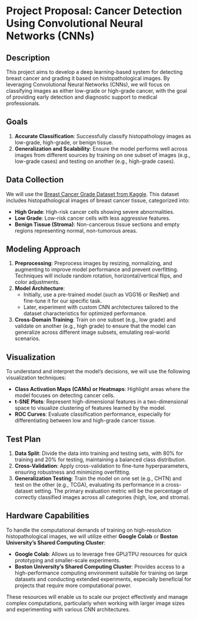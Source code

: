 # Project Proposal: Cancer Detection Using Convolutional Neural Networks (CNNs)

## Description
This project aims to develop a deep learning-based system for detecting breast cancer and grading it based on histopathological images. By leveraging Convolutional Neural Networks (CNNs), we will focus on classifying images as either low-grade or high-grade cancer, with the goal of providing early detection and diagnostic support to medical professionals.

## Goals
1. **Accurate Classification**: Successfully classify histopathology images as low-grade, high-grade, or benign tissue.
2. **Generalization and Scalability**: Ensure the model performs well across images from different sources by training on one subset of images (e.g., low-grade cases) and testing on another (e.g., high-grade cases).

## Data Collection
We will use the [Breast Cancer Grade Dataset from Kaggle](https://www.kaggle.com/datasets/lesliedalton/breast-cancer-grade). This dataset includes histopathological images of breast cancer tissue, categorized into:
   - **High Grade**: High-risk cancer cells showing severe abnormalities.
   - **Low Grade**: Low-risk cancer cells with less aggressive features.
   - **Benign Tissue (Stroma)**: Non-cancerous tissue sections and empty regions representing normal, non-tumorous areas.

## Modeling Approach
1. **Preprocessing**: Preprocess images by resizing, normalizing, and augmenting to improve model performance and prevent overfitting. Techniques will include random rotation, horizontal/vertical flips, and color adjustments.
2. **Model Architecture**: 
   - Initially, use a pre-trained model (such as VGG16 or ResNet) and fine-tune it for our specific task. 
   - Later, experiment with custom CNN architectures tailored to the dataset characteristics for optimized performance.
3. **Cross-Domain Training**: Train on one subset (e.g., low grade) and validate on another (e.g., high grade) to ensure that the model can generalize across different image subsets, emulating real-world scenarios.

## Visualization
To understand and interpret the model’s decisions, we will use the following visualization techniques:
   - **Class Activation Maps (CAMs) or Heatmaps**: Highlight areas where the model focuses on detecting cancer cells.
   - **t-SNE Plots**: Represent high-dimensional features in a two-dimensional space to visualize clustering of features learned by the model.
   - **ROC Curves**: Evaluate classification performance, especially for differentiating between low and high-grade cancer tissue.

## Test Plan
1. **Data Split**: Divide the data into training and testing sets, with 80% for training and 20% for testing, maintaining a balanced class distribution.
2. **Cross-Validation**: Apply cross-validation to fine-tune hyperparameters, ensuring robustness and minimizing overfitting.
3. **Generalization Testing**: Train the model on one set (e.g., CHTN) and test on the other (e.g., TCGA), evaluating its performance in a cross-dataset setting. The primary evaluation metric will be the percentage of correctly classified images across all categories (high, low, and stroma).

## Hardware Capabilities
To handle the computational demands of training on high-resolution histopathological images, we will utilize either **Google Colab** or **Boston University’s Shared Computing Cluster**:
   - **Google Colab**: Allows us to leverage free GPU/TPU resources for quick prototyping and smaller-scale experiments.
   - **Boston University’s Shared Computing Cluster**: Provides access to a high-performance computing environment suitable for training on large datasets and conducting extended experiments, especially beneficial for projects that require more computational power.

These resources will enable us to scale our project effectively and manage complex computations, particularly when working with larger image sizes and experimenting with various CNN architectures.
